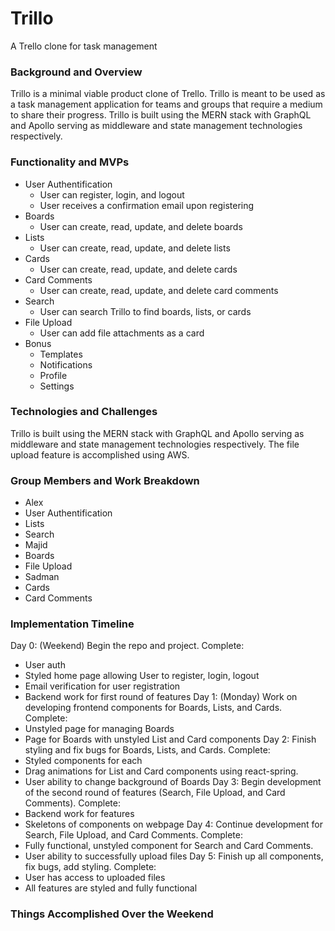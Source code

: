 # Trillo
 A Trello clone for task management
 
 ### Background and Overview
 Trillo is a minimal viable product clone of Trello. Trillo is meant to be used as a task management application for teams and groups that require a medium to share their progress. Trillo is built using the MERN stack with GraphQL and Apollo serving as middleware and state management technologies respectively. 
 
 ### Functionality and MVPs
 * User Authentification
   * User can register, login, and logout
   * User receives a confirmation email upon registering
 * Boards
   * User can create, read, update, and delete boards
 * Lists
   * User can create, read, update, and delete lists
 * Cards
   * User can create, read, update, and delete cards
 * Card Comments
   * User can create, read, update, and delete card comments
 * Search
   * User can search Trillo to find boards, lists, or cards
 * File Upload
   * User can add file attachments as a card
 * Bonus
   * Templates
   * Notifications
   * Profile
   * Settings
   
 ### Technologies and Challenges
  Trillo is built using the MERN stack with GraphQL and Apollo serving as middleware and state management technologies respectively. The file upload feature is accomplished using AWS. 
  
 ### Group Members and Work Breakdown
 * Alex
  * User Authentification
  * Lists
  * Search
 * Majid
  * Boards
  * File Upload
 * Sadman
  * Cards 
  * Card Comments
  
  ### Implementation Timeline
  Day 0: (Weekend) Begin the repo and project. Complete:
  * User auth
  * Styled home page allowing User to register, login, logout
  * Email verification for user registration
  * Backend work for first round of features
  Day 1: (Monday) Work on developing frontend components for Boards, Lists, and Cards. Complete:
  * Unstyled page for managing Boards
  * Page for Boards with unstyled List and Card components
  Day 2: Finish styling and fix bugs for Boards, Lists, and Cards. Complete: 
  * Styled components for each
  * Drag animations for List and Card components using react-spring.
  * User ability to change background of Boards
  Day 3: Begin development of the second round of features (Search, File Upload, and Card Comments). Complete: 
  * Backend work for features
  * Skeletons of components on webpage
  Day 4: Continue development for Search, File Upload, and Card Comments. Complete:
  * Fully functional, unstyled component for Search and Card Comments.
  * User ability to successfully upload files
  Day 5: Finish up all components, fix bugs, add styling. Complete:
  * User has access to uploaded files
  * All features are styled and fully functional
  
  
 ### Things Accomplished Over the Weekend
 

